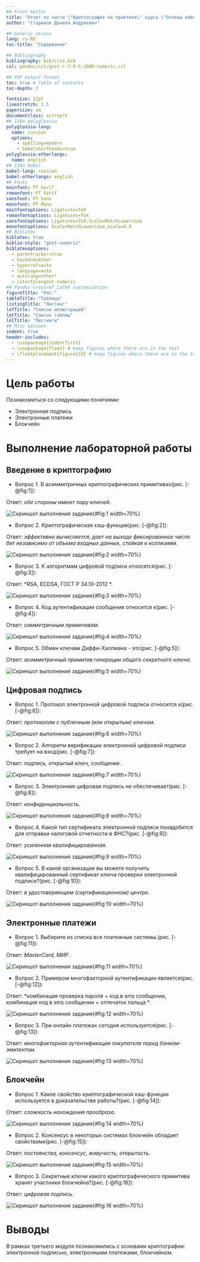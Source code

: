 ```yaml
---
## Front matter
title: "Отчет по части \"Криптография на практике\" курса \"Основы кибербезопасности\""
author: "Стариков Данила Андреевич"

## Generic otions
lang: ru-RU
toc-title: "Содержание"

## Bibliography
bibliography: bib/cite.bib
csl: pandoc/csl/gost-r-7-0-5-2008-numeric.csl

## Pdf output format
toc: true # Table of contents
toc-depth: 2

fontsize: 12pt
linestretch: 1.5
papersize: a4
documentclass: scrreprt
## I18n polyglossia
polyglossia-lang:
  name: russian
  options:
	- spelling=modern
	- babelshorthands=true
polyglossia-otherlangs:
  name: english
## I18n babel
babel-lang: russian
babel-otherlangs: english
## Fonts
mainfont: PT Serif
romanfont: PT Serif
sansfont: PT Sans
monofont: PT Mono
mainfontoptions: Ligatures=TeX
romanfontoptions: Ligatures=TeX
sansfontoptions: Ligatures=TeX,Scale=MatchLowercase
monofontoptions: Scale=MatchLowercase,Scale=0.9
## Biblatex
biblatex: true
biblio-style: "gost-numeric"
biblatexoptions:
  - parentracker=true
  - backend=biber
  - hyperref=auto
  - language=auto
  - autolang=other*
  - citestyle=gost-numeric
## Pandoc-crossref LaTeX customization
figureTitle: "Рис."
tableTitle: "Таблица"
listingTitle: "Листинг"
lofTitle: "Список иллюстраций"
lotTitle: "Список таблиц"
lolTitle: "Листинги"
## Misc options
indent: true
header-includes:
  - \usepackage{indentfirst}
  - \usepackage{float} # keep figures where there are in the text
  - \floatplacement{figure}{H} # keep figures where there are in the text
---
```



# Цель работы

Познакомиться со следующими понятиями:
 - Электронная подпись
 - Электронные платежи
 - Блокчейн

# Выполнение лабораторной работы

##  Введение в криптографию
 
- Вопрос 1. В асимметричных криптографических примитивах(рис. [-@fig:1]):

Ответ: *обе стороны имеют пару ключей*.

![Скриншот выполнения задания](image/image1.png){#fig:1 width=70%}

- Вопрос 2. Криптографическая хэш-функция(рис. [-@fig:2]):

Ответ: *эффективно вычисляется, дает на выходе фиксированное число бит независимо от объема входных данных, стойкая к коллизиям*.

![Скриншот выполнения задания](image/image2.png){#fig:2 width=70%}
 
- Вопрос 3. К алгоритмам цифровой подписи относятся(рис. [-@fig:3]):

Ответ: *RSA, ECDSA, ГОСТ Р 34.10-2012 *.

![Скриншот выполнения задания](image/image3.png){#fig:3 width=70%}
 
- Вопрос 4. Код аутентификации сообщения относится к(рис. [-@fig:4]):

Ответ: *симметричным примитивам*.

![Скриншот выполнения задания](image/image4.png){#fig:4 width=70%}
 
- Вопрос 5. Обмен ключам Диффи-Хэллмана - это(рис. [-@fig:5]):

Ответ: *асимметричный примитив генерации общего секретного ключа*.

![Скриншот выполнения задания](image/image5.png){#fig:5 width=70%}

##  Цифровая подпись

- Вопрос 1. Протокол электронной цифровой подписи относится к(рис. [-@fig:6]):

Ответ: *протоколам с публичным (или открытым) ключом*.

![Скриншот выполнения задания](image/image6.png){#fig:6 width=70%}

- Вопрос 2. Алгоритм верификации электронной цифровой подписи требует на вход(рис. [-@fig:7]):

Ответ: *подпись, открытый ключ, сообщение*.

![Скриншот выполнения задания](image/image7.png){#fig:7 width=70%}

- Вопрос 3. Электронная цифровая подпись не обеспечивает(рис. [-@fig:8]):

Ответ: *конфиденциальность*.

![Скриншот выполнения задания](image/image8.png){#fig:8 width=70%}

- Вопрос 4. Какой тип сертификата электронной подписи понадобится для отправки налоговой отчетности в ФНС?(рис. [-@fig:9]):

Ответ: *усиленная квалифицированная*.

![Скриншот выполнения задания](image/image9.png){#fig:9 width=70%}

- Вопрос 5. В какой организации вы можете получить квалифицированный сертификат ключа проверки электронной подписи?(рис. [-@fig:10]):

Ответ: *в удостоверяющем (сертификационном) центре*.

![Скриншот выполнения задания](image/image10.png){#fig:10 width=70%}

##  Электронные платежи

- Вопрос 1. Выберите из списка все платежные системы.(рис. [-@fig:11]):

Ответ: *MasterCard, МИР*.

![Скриншот выполнения задания](image/image11.png){#fig:11 width=70%}

- Вопрос 2. Примером многофакторной аутентификации является(рис. [-@fig:12]):

Ответ: *комбинация проверка пароля + код в sms сообщении, комбинация код в sms сообщении + отпечаток пальца *.

![Скриншот выполнения задания](image/image12.png){#fig:12 width=70%}

- Вопрос 3. При онлайн платежах сегодня используется(рис. [-@fig:13]):

Ответ: *многофакторная аутентификация покупателя перед банком-эмитентом*.

![Скриншот выполнения задания](image/image13.png){#fig:13 width=70%}

##  Блокчейн

- Вопрос 1. Какое свойство криптографической хэш-функции используется в доказательстве работы?(рис. [-@fig:14]):

Ответ: *сложность нахождения прообраза*.

![Скриншот выполнения задания](image/image14.png){#fig:14 width=70%}

- Вопрос 2. Консенсус в некоторых системах блокчейн обладает свойствами(рис. [-@fig:15]):

Ответ: *постоянства, консенсус, живучесть, открытость*.

![Скриншот выполнения задания](image/image15.png){#fig:15 width=70%}

- Вопрос 3. Секретные ключи какого криптографического примитива хранят участники блокчейна?(рис. [-@fig:16]):

Ответ: *цифровая подпись*.

![Скриншот выполнения задания](image/image16.png){#fig:16 width=70%}

# Выводы

В рамках третьего модуля познакомились с основами криптографии: электронной подписью, электронными платежами, блокчейном.
